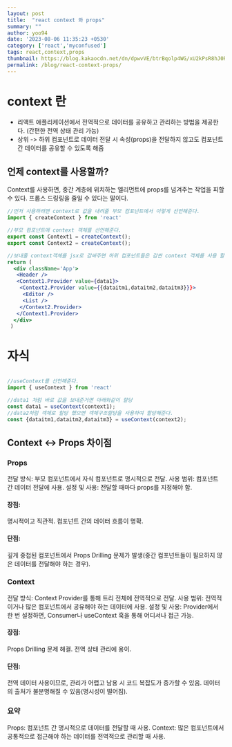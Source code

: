 ```yaml
---
layout: post
title:  "react context 와 props"
summary: ""
author: yoo94
date: '2023-08-06 11:35:23 +0530'
category: ['react','myconfused']
tags: react,context,props
thumbnail: https://blog.kakaocdn.net/dn/dpwvVE/btrBqolp4WG/xU2kPsR8hJ0Rpx9B1LSoZ1/img.png
permalink: /blog/react-context-props/
---
```


# context 란
- 리액트 애플리케이션에서 전역적으로 데이터를 공유하고 관리하는 방법을 제공한다. (간편한 전역 상태 관리 가능)
-  상위 -> 하위 컴포넌트로 데이터 전달 시 속성(props)을 전달하지 않고도 컴포넌트 간 데이터를 공유할 수 있도록 해줌

## 언제 context를 사용할까?
Context를 사용하면, 중간 계층에 위치하는 엘리먼트에 props를 넘겨주는 작업을 피할 수 있다.
프롭스 드링링을 줄일 수 있다는 말이다.

```jsx
//먼저 사용하려면 context로 값을 내려줄 부모 컴포넌트에서 이렇게 선언해준다.
import { createContext } from 'react'

//부모 컴포넌트에 context 객체를 선언해준다.
export const Context1 = createContext();
export const Context2 = createContext();

//보내줄 context객체를 jsx로 감싸주면 하위 컴포넌트들은 감싼 context 객체를 사용 할 수 있다. context도 객체이기 때문에 바로 넣지는 못하고 Context1.Provider에 value에 넣어준다.
return (
  <div className='App'>
   <Header />
   <Context1.Provider value={data1}>
    <Context2.Provider value={{dataitm1,dataitm2,dataitm3}}}>
     <Editor />
     <List />
    </Context2.Provider>
   </Context1.Provider>
  </div>
 )
```

# 자식
```jsx

//useContext를 선언해준다.
import { useContext } from 'react'

//data1 처럼 바로 값을 보내준거면 아래와같이 할당
const data1 = useContext(context1);
//data2처럼 객체로 할당 했으면 객체구조할당을 사용하여 할당해준다.
const {dataitm1,dataitm2,dataitm3} = useContext(context2);
```


## Context <-> Props 차이점

### Props
전달 방식: 부모 컴포넌트에서 자식 컴포넌트로 명시적으로 전달.
사용 범위: 컴포넌트 간 데이터 전달에 사용.
설정 및 사용: 전달할 때마다 props를 지정해야 함.
#### 장점:
명시적이고 직관적.
컴포넌트 간의 데이터 흐름이 명확.
#### 단점:
깊게 중첩된 컴포넌트에서 Props Drilling 문제가 발생(중간 컴포넌트들이 필요하지 않은 데이터를 전달해야 하는 경우).


### Context
전달 방식: Context Provider를 통해 트리 전체에 전역적으로 전달.
사용 범위: 전역적이거나 많은 컴포넌트에서 공유해야 하는 데이터에 사용.
설정 및 사용: Provider에서 한 번 설정하면, Consumer나 useContext 훅을 통해 어디서나 접근 가능.

#### 장점:
Props Drilling 문제 해결.
전역 상태 관리에 용이.

#### 단점:
전역 데이터 사용이므로, 관리가 어렵고 남용 시 코드 복잡도가 증가할 수 있음.
데이터의 출처가 불분명해질 수 있음(명시성이 떨어짐).

### 요약
Props: 컴포넌트 간 명시적으로 데이터를 전달할 때 사용.
Context: 많은 컴포넌트에서 공통적으로 접근해야 하는 데이터를 전역적으로 관리할 때 사용.

